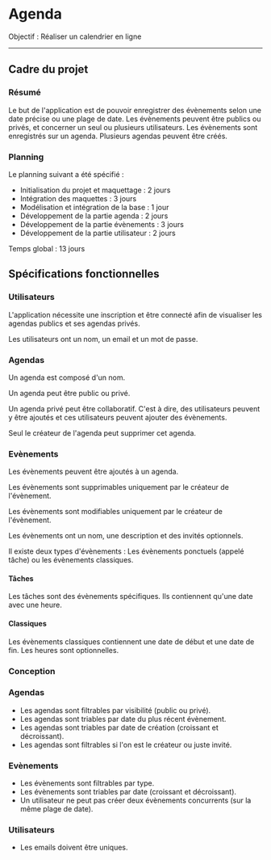 # Agenda

Objectif : Réaliser un calendrier en ligne

---

## Cadre du projet
### Résumé

Le but de l'application est de pouvoir enregistrer des évènements selon une date précise ou une plage de date.
Les évènements peuvent être publics ou privés, et concerner un seul ou plusieurs
utilisateurs.
Les évènements sont enregistrés sur un agenda. Plusieurs agendas peuvent être créés.

### Planning
Le planning suivant a été spécifié :

* Initialisation du projet et maquettage : 2 jours
* Intégration des maquettes : 3 jours
* Modélisation et intégration de la base : 1 jour
* Développement de la partie agenda : 2 jours
* Développement de la partie évènements : 3 jours
* Développement de la partie utilisateur : 2 jours

Temps global : 13 jours

## Spécifications fonctionnelles

### Utilisateurs

L'application nécessite une inscription et être connecté afin de visualiser
les agendas publics et ses agendas privés.

Les utilisateurs ont un nom, un email et un mot de passe.

### Agendas

Un agenda est composé d'un nom.

Un agenda peut être public ou privé.

Un agenda privé peut être collaboratif. C'est à dire, des utilisateurs peuvent y être ajoutés
et ces utilisateurs peuvent ajouter des évènements.

Seul le créateur de l'agenda peut supprimer cet agenda.

### Evènements

Les évènements peuvent être ajoutés à un agenda.

Les évènements sont supprimables uniquement par le créateur de l'évènement.

Les évènements sont modifiables uniquement par le créateur de l'évènement.

Les évènements ont un nom, une description et des invités optionnels.

Il existe deux types d'évènements : Les évènements ponctuels (appelé tâche) ou les évènements classiques.

#### Tâches

Les tâches sont des évènements spécifiques. Ils contiennent qu'une date avec une heure.

#### Classiques

Les évènements classiques contiennent une date de début et une date de fin. Les heures sont optionnelles.

### Conception
### Agendas
* Les agendas sont filtrables par visibilité (public ou privé).
* Les agendas sont triables par date du plus récent évènement.
* Les agendas sont triables par date de création (croissant et décroissant).
* Les agendas sont filtrables si l'on est le créateur ou juste invité.

### Evènements
* Les évènements sont filtrables par type.
* Les évènements sont triables par date (croissant et décroissant).
* Un utilisateur ne peut pas créer deux évènements concurrents (sur la même plage de date). 

### Utilisateurs
* Les emails doivent être uniques.
